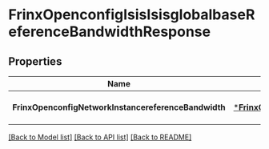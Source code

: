 # FrinxOpenconfigIsisIsisglobalbaseReferenceBandwidthResponse

## Properties
Name | Type | Description | Notes
------------ | ------------- | ------------- | -------------
**FrinxOpenconfigNetworkInstancereferenceBandwidth** | [***FrinxOpenconfigIsisIsisglobalbaseReferenceBandwidth**](frinx.openconfig.isis.isisglobalbase.ReferenceBandwidth.md) |  | [optional] [default to null]

[[Back to Model list]](../README.md#documentation-for-models) [[Back to API list]](../README.md#documentation-for-api-endpoints) [[Back to README]](../README.md)


